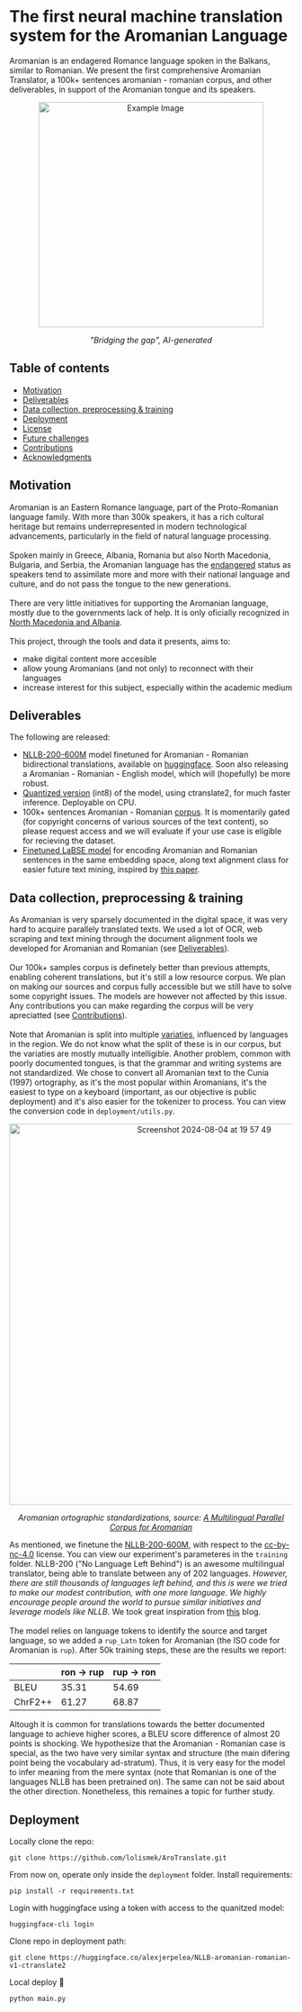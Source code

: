 # The first neural machine translation system for the Aromanian Language

Aromanian is an endagered Romance language spoken in the Balkans, similar to Romanian. 
We present the first comprehensive Aromanian Translator, a 100k+ sentences aromanian - romanian corpus, and other deliverables, in support of the Aromanian tongue and its speakers. 
<div align="center">
  <img src="https://github.com/user-attachments/assets/0c77ec40-4c47-4fda-a608-a73a430bfcfd" alt="Example Image" width="400">
  <p><em>"Bridging the gap", AI-generated </em></p>
</div>

## Table of contents
- [Motivation](##Motivation)
- [Deliverables](##Deliverables)
- [Data collection, preprocessing & training](##Training)
- [Deployment](##Deployment)
- [License](##License)
- [Future challenges](##Future-challenges)
- [Contributions](##Contributions)
- [Acknowledgments](##Acknowledgments)

## Motivation

Aromanian is an Eastern Romance language, part of the Proto-Romanian language family. With more than 300k speakers, it has a rich cultural heritage but remains underrepresented in modern technological advancements, particularly in the field of natural language processing. 
<br><br>
Spoken mainly in Greece, Albania, Romania but also North Macedonia, Bulgaria, and Serbia, the Aromanian language has the [endangered](https://endangeredlanguages.com/lang/963) status as speakers tend to assimilate more and more with their national language and culture, and do not pass the tongue to the new generations.
<br><br>
There are very little initiatives for supporting the Aromanian language, mostly due to the governments lack of help. It is only oficially recognized in [North Macedonia and Albania](https://en.wikipedia.org/wiki/Aromanian_language#:~:text=2021%20Australian%20census.-,Official%20status,subject%20in%20some%20primary%20schools.). 
<br><br>
This project, through the tools and data it presents, aims to:
- make digital content more accesible
- allow young Aromanians (and not only) to reconnect with their languages
- increase interest for this subject, especially within the academic medium

## Deliverables
The following are released:
- [NLLB-200-600M](https://huggingface.co/facebook/nllb-200-distilled-600M) model finetuned for Aromanian - Romanian bidirectional translations, available on [huggingface](https://huggingface.co/alexjerpelea/NLLB-aromanian-romanian-v1). Soon also releasing a Aromanian - Romanian - English model, which will (hopefully) be more robust.
- [Quantized version](https://huggingface.co/alexjerpelea/NLLB-aromanian-romanian-v1-ctranslate) (int8) of the model, using ctranslate2, for much faster inference. Deployable on CPU.
- 100k+ sentences Aromanian - Romanian [corpus](https://huggingface.co/datasets/alexjerpelea/aromanian-romanian-MT-corpus). It is momentarily gated (for copyright concerns of various sources of the text content), so please request access and we will evaluate if your use case is eligible for recieving the dataset.
- [Finetuned LaBSE model](https://huggingface.co/alexjerpelea/LaBSE-aromanian-romanian) for encoding Aromanian and Romanian sentences in the same embedding space, along text alignment class for easier future text mining, inspired by [this paper](https://arxiv.org/abs/2209.09368).

## Data collection, preprocessing & training
As Aromanian is very sparsely documented in the digital space, it was very hard to acquire parallely translated texts. We used a lot of OCR, web scraping and text mining through the document alignment tools we developed for Aromanian and Romanian (see [Deliverables](##Deliverables)). 
<br><br>
Our 100k+ samples corpus is definetely better than previous attempts, enabling coherent translations, but it's still a low resource corpus. We plan on making our sources and corpus fully accessible but we still have to solve some copyright issues. The models are however not affected by this issue. Any contributions you can make regarding the corpus will be very apreciatted (see [Contributions](##Contributions)).
<br><br>
Note that Aromanian is split into multiple [variaties](https://en.wikipedia.org/wiki/Aromanian_dialects), influenced by languages in the region. We do not know what the split of these is in our corpus, but the variaties are mostly mutually intelligible. Another problem, common with poorly documented tongues, is that the grammar and writing systems are not standardized. We chose to convert all Aromanian text to the Cunia (1997) ortography, as it's the most popular within Aromanians, it's the easiest to type on a keyboard (important, as our objective is public deployment) and it's also easier for the tokenizer to process. You can view the conversion code in `deployment/utils.py`.
<br>

<div align="center">
  <img width="677" alt="Screenshot 2024-08-04 at 19 57 49" src="https://github.com/user-attachments/assets/c77fecc6-fa4a-45d1-8b0c-d00efa87d047">
  <p><em>Aromanian ortographic standardizations, source: <a href="https://aclanthology.org/2024.lrec-main.75.pdf">A Multilingual Parallel Corpus for Aromanian</a></em></p>
</div> 


As mentioned, we finetune the [NLLB-200-600M](https://huggingface.co/facebook/nllb-200-distilled-600M), with respect to the [cc-by-nc-4.0](https://spdx.org/licenses/CC-BY-NC-4.0) license. You can view our experiment's parameteres in the `training` folder. NLLB-200 ("No Language Left Behind") is an awesome multilingual translator, being able to translate between any of 202 languages. *However, there are still thousands of languages left behind, and this is were we tried to make our modest contribution, with one more language. We highly encourage people around the world to pursue similar initiatives and leverage models like NLLB.* We took great inspiration from [this](https://cointegrated.medium.com/how-to-fine-tune-a-nllb-200-model-for-translating-a-new-language-a37fc706b865) blog. 
<br><br>
The model relies on language tokens to identify the source and target language, so we added a `rup_Latn` token for Aromanian (the ISO code for Aromanian is `rup`). After 50k training steps, these are the results we report:

|  | ron -> rup | rup -> ron |
|:----|:-----|:-----|
|   BLEU  |  35.31  | 54.69 |  
|   ChrF2++  |  61.27   |  68.87   |  

Altough it is common for translations towards the better documented language to achieve higher scores, a BLEU score difference of almost 20 points is shocking. We hypothesize that the Aromanian - Romanian case is special, as the two have very similar syntax and structure (the main difering point being the vocabulary ad-stratum). Thus, it is very easy for the model to infer meaning from the mere syntax (note that Romanian is one of the languages NLLB has been pretrained on). The same can not be said about the other direction. Nonetheless, this remaines a topic for further study.





## Deployment

Locally clone the repo:
```
git clone https://github.com/lolismek/AroTranslate.git
```

From now on, operate only inside the `deployment` folder. Install requirements:
```
pip install -r requirements.txt
```

Login with huggingface using a token with access to the quanitzed model:
```
huggingface-cli login
```

Clone repo in deployment path:
```
git clone https://huggingface.co/alexjerpelea/NLLB-aromanian-romanian-v1-ctranslate2
```

Local deploy 🤗
```
python main.py
```



